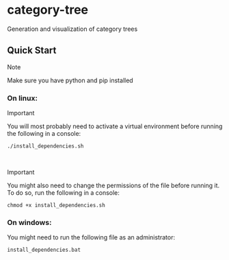 # category-tree

Generation and visualization of category trees

## Quick Start

>[!NOTE]
>Make sure you have python and pip installed

### On linux:

>[!IMPORTANT]
>You will most probably need to activate a virtual environment before running the following in a console:

```console
./install_dependencies.sh
```
<br>

>[!IMPORTANT]
>You might also need to change the permissions of the file before running it. To do so, run the following in a console:
>```console
>chmod +x install_dependencies.sh
>```


### On windows:

You might need to run the following file as an administrator:

```console
install_dependencies.bat
```
